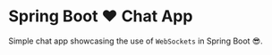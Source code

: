 # Spring Boot :heart: Chat App 

Simple chat app showcasing the use of `WebSockets` in Spring Boot :sunglasses:.